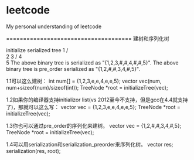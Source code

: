 leetcode
========

My personal understanding of leetcode

=====================================
建树和序列化树

initialize serialized tree
   1
  / \
 2   3
    /
   4
    \
     5
The above binary tree is serialized as "{1,2,3,#,#,4,#,#,5}".
The above binary tree is pre_order serialized as "{1,2,#,#,3,4,#,5}".

1.1可以这么建树：
int num[] = {1,2,3,e,e,4,e,e,5};
vector<int> vec(num, num+sizeof(num)/sizeof(int));
TreeNode *root = initializeTree<TreeNode>(vec);

1.2如果你的编译器支持initializor list(vs 2012至今不支持，但是gcc在4.4就支持了)，那就可以这么写：
vector<int> vec = {1,2,3,e,e,4,e,e,5};
TreeNode *root = initializeTree<TreeNode>(vec);

1.3你也可以通过pre_order的序列化来建树。
vector<int> vec = {1,2,#,#,3,4,#,5};
TreeNode *root = initializeTree<TreeNode>(vec);

1.4可以用serialization和serialization_preorder来序列化树。
vector<int> res;
serialization<TreeNode>(res, root);
